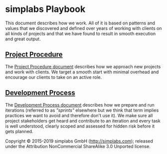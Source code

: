 # simplabs Playbook

This document describes how we work. All of it is based on patterns and values
that we discovered and defined over years of working with clients on all kinds
of projects and that we have found to result in smooth execution and great
output.

## [Project Procedure](./project-procedure)

The [Project Procedure document](./project-procedure) describes how we approach
new projects and work with clients. We target a smooth start with minimal
overhead and encourage our clients to take on an active role.

## [Development Process](./development-process)

The [Development Process document](./development-process) describes how we
prepare and run iterations (referred to as _"sprints"_ elsewhere but we think
that term implies practices we want to avoid and therefore don't use it). We
make sure all project stakeholders get heard and contribute to an iteration and
every task is well understood, clearly scoped and assessed for hidden risk
before it gets planned.

Copyright © 2015-2019 simplabs GmbH (http://simplabs.com); released under the
Attribution NonCommercial ShareAlike 3.0 Unported license.

